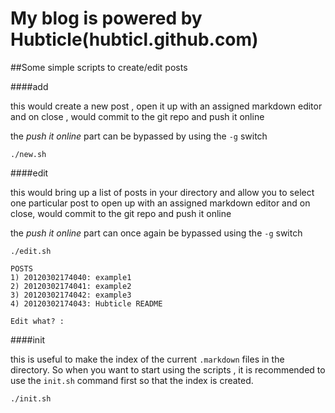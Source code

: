 # My blog is powered by Hubticle(hubticl.github.com)

##Some simple scripts to create/edit posts

####add

this would create a new post , open it up with an assigned markdown editor and on close , would commit to the git repo and push it online

the *push it online* part can be bypassed by using the `-g` switch

	./new.sh
	

####edit

this would bring up a list of posts in your directory and allow you to select one particular post to open up with an assigned markdown editor and on close, would commit to the git repo and push it online

the *push it online* part can once again be bypassed using the `-g` switch


	./edit.sh

	POSTS
	1) 20120302174040: example1
	2) 20120302174041: example2
	3) 20120302174042: example3
	4) 20120302174043: Hubticle README

	Edit what? :

####init

this is useful to make the index of the current `.markdown` files in the directory. So when you want to start using the scripts , it is recommended to use the `init.sh` command first so that the index is created.

	./init.sh